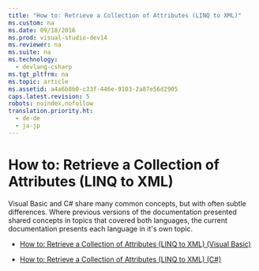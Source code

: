 ```yaml
---
title: "How to: Retrieve a Collection of Attributes (LINQ to XML)"
ms.custom: na
ms.date: 09/18/2016
ms.prod: visual-studio-dev14
ms.reviewer: na
ms.suite: na
ms.technology: 
  - devlang-csharp
ms.tgt_pltfrm: na
ms.topic: article
ms.assetid: a4a6b8b0-c33f-446e-9103-2a87e56d2905
caps.latest.revision: 5
robots: noindex,nofollow
translation.priority.ht: 
  - de-de
  - ja-jp
---
```

# How to: Retrieve a Collection of Attributes (LINQ to XML)
Visual Basic and C# share many common concepts, but with often subtle differences. Where previous versions of the documentation presented shared concepts in topics that covered both languages, the current documentation presents each language in it's own topic.  
  
-   [How to: Retrieve a Collection of Attributes (LINQ to XML) (Visual Basic)](../vs140/How-to--Retrieve-a-Collection-of-Attributes--LINQ-to-XML---Visual-Basic-.md)  
  
-   [How to: Retrieve a Collection of Attributes (LINQ to XML) (C#)](../vs140/How-to--Retrieve-a-Collection-of-Attributes--LINQ-to-XML---C#-.md)
